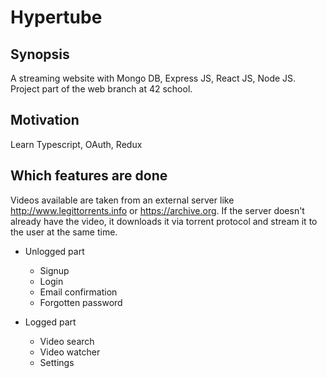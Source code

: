 # Hypertube

## Synopsis

A streaming website with Mongo DB, Express JS, React JS, Node JS. Project part of the web branch at 42 school.

## Motivation

Learn Typescript, OAuth, Redux

## Which features are done

Videos available are taken from an external server like http://www.legittorrents.info or https://archive.org.
If the server doesn't already have the video, it downloads it via torrent protocol and stream it to the user at the same time.

* Unlogged part
  * Signup
  * Login
  * Email confirmation
  * Forgotten password

* Logged part
  * Video search
  * Video watcher
  * Settings
